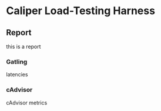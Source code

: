 # Caliper Load-Testing Harness

## Report

this is a report

### Gatling

latencies

### cAdvisor

cAdvisor metrics

